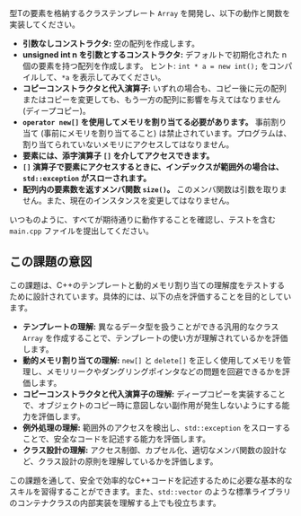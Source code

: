 型Tの要素を格納するクラステンプレート `Array` を開発し、以下の動作と関数を実装してください。

* **引数なしコンストラクタ:** 空の配列を作成します。
* **unsigned int n を引数とするコンストラクタ:** デフォルトで初期化された n 個の要素を持つ配列を作成します。
ヒント: `int * a = new int();` をコンパイルして、`*a` を表示してみてください。
* **コピーコンストラクタと代入演算子:** いずれの場合も、コピー後に元の配列またはコピーを変更しても、もう一方の配列に影響を与えてはなりません (ディープコピー)。
* **`operator new[]` を使用してメモリを割り当てる必要があります。** 事前割り当て (事前にメモリを割り当てること) は禁止されています。プログラムは、割り当てられていないメモリにアクセスしてはなりません。
* **要素には、添字演算子 `[]` を介してアクセスできます。**
* **`[]` 演算子で要素にアクセスするときに、インデックスが範囲外の場合は、`std::exception` がスローされます。**
* **配列内の要素数を返すメンバ関数 `size()`。** このメンバ関数は引数を取りません。また、現在のインスタンスを変更してはなりません。

いつものように、すべてが期待通りに動作することを確認し、テストを含む `main.cpp` ファイルを提出してください。


## この課題の意図

この課題は、C++のテンプレートと動的メモリ割り当ての理解度をテストするために設計されています。具体的には、以下の点を評価することを目的としています。

* **テンプレートの理解:** 異なるデータ型を扱うことができる汎用的なクラス `Array` を作成することで、テンプレートの使い方が理解されているかを評価します。
* **動的メモリ割り当ての理解:** `new[]` と `delete[]` を正しく使用してメモリを管理し、メモリリークやダングリングポインタなどの問題を回避できるかを評価します。
* **コピーコンストラクタと代入演算子の理解:** ディープコピーを実装することで、オブジェクトのコピー時に意図しない副作用が発生しないようにする能力を評価します。
* **例外処理の理解:** 範囲外のアクセスを検出し、`std::exception` をスローすることで、安全なコードを記述する能力を評価します。
* **クラス設計の理解:** アクセス制御、カプセル化、適切なメンバ関数の設計など、クラス設計の原則を理解しているかを評価します。

この課題を通して、安全で効率的なC++コードを記述するために必要な基本的なスキルを習得することができます。また、`std::vector` のような標準ライブラリのコンテナクラスの内部実装を理解する上でも役立ちます。
